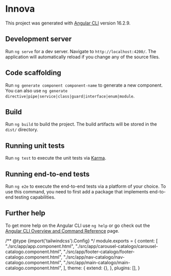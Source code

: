 # Innova

This project was generated with [Angular CLI](https://github.com/angular/angular-cli) version 16.2.9.

## Development server

Run `ng serve` for a dev server. Navigate to `http://localhost:4200/`. The application will automatically reload if you change any of the source files.

## Code scaffolding

Run `ng generate component component-name` to generate a new component. You can also use `ng generate directive|pipe|service|class|guard|interface|enum|module`.

## Build

Run `ng build` to build the project. The build artifacts will be stored in the `dist/` directory.

## Running unit tests

Run `ng test` to execute the unit tests via [Karma](https://karma-runner.github.io).

## Running end-to-end tests

Run `ng e2e` to execute the end-to-end tests via a platform of your choice. To use this command, you need to first add a package that implements end-to-end testing capabilities.

## Further help

To get more help on the Angular CLI use `ng help` or go check out the [Angular CLI Overview and Command Reference](https://angular.io/cli) page.







/** @type {import('tailwindcss').Config} */
module.exports = {
  content: [
    "./src/app/app.component.html",
    "./src/app/carousel-catalogo/carousel-catalogo.component.html",
    "./src/app/footer-catalogo/footer-catalogo.component.html",
    "./src/app/nav-catalogo/nav-catalogo.component.html",
    "./src/app/main-catalogo/main-catalogo.component.html",
  ],
  theme: {
    extend: {},
  },
  plugins: [],
}

